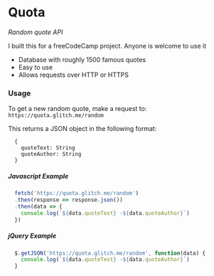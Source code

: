 Quota
=========================
_Random quote API_

I built this for a freeCodeCamp project. Anyone is welcome to use it

- Database with roughly 1500 famous quotes
- Easy to use
- Allows requests over HTTP or HTTPS

### Usage
To get a new random quote, make a request to:
`https://quota.glitch.me/random`

This returns a JSON object in the following format:
```
  {
    quoteText: String
    quoteAuthor: String
  }
```


##### Javascript Example

```js
  fetch('https://quota.glitch.me/random')
  .then(response => response.json())
  .then(data => {
    console.log(`${data.quoteText} -${data.quoteAuthor}`)
  })
```

##### jQuery Example

```js
  $.getJSON('https://quota.glitch.me/random', function(data) {
    console.log(`${data.quoteText} -${data.quoteAuthor}`)
  }
```
